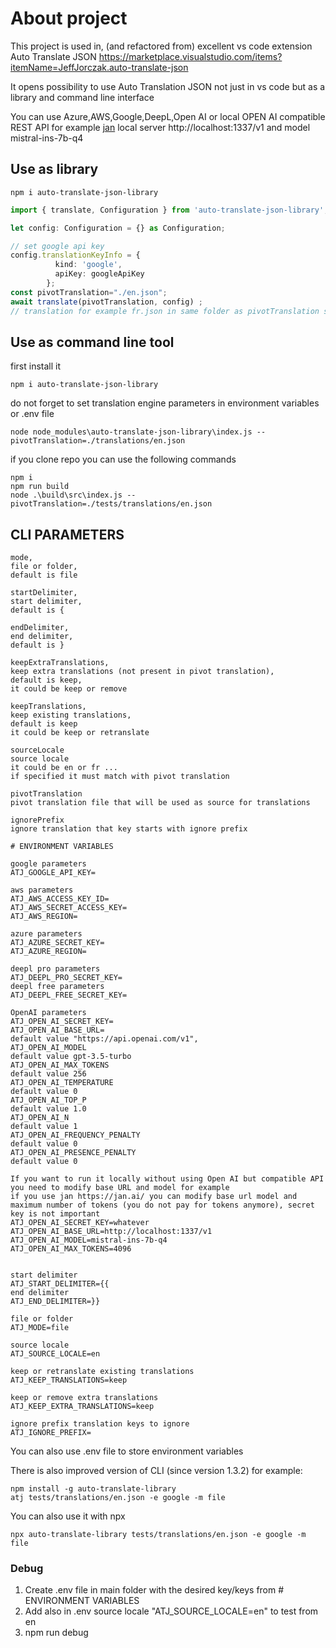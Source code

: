 # About project

This project is used in, (and refactored from) excellent vs code extension
Auto Translate JSON
<https://marketplace.visualstudio.com/items?itemName=JeffJorczak.auto-translate-json>

It opens possibility to use Auto Translation JSON
not just in vs code but as a library and command line interface

You can use Azure,AWS,Google,DeepL,Open AI or
local OPEN AI compatible REST API
for example [jan](https://jan.ai/) local server
http://localhost:1337/v1
and model mistral-ins-7b-q4

## Use as library

```shell
npm i auto-translate-json-library
```

```Typescript
import { translate, Configuration } from 'auto-translate-json-library';

let config: Configuration = {} as Configuration;

// set google api key
config.translationKeyInfo = {
          kind: 'google',
          apiKey: googleApiKey
        };
const pivotTranslation="./en.json";
await translate(pivotTranslation, config) ;
// translation for example fr.json in same folder as pivotTranslation should contain the translations
```

## Use as command line tool

first install it

```shell
npm i auto-translate-json-library
```

do not forget to set translation engine parameters in environment variables or .env file

```shell
node node_modules\auto-translate-json-library\index.js --pivotTranslation=./translations/en.json
```

if you clone repo you can use the following commands

```shell
npm i
npm run build
node .\build\src\index.js --pivotTranslation=./tests/translations/en.json
```

## CLI PARAMETERS

```config
mode,
file or folder,
default is file

startDelimiter,
start delimiter,
default is {

endDelimiter,
end delimiter,
default is }

keepExtraTranslations,
keep extra translations (not present in pivot translation),
default is keep,
it could be keep or remove

keepTranslations,
keep existing translations,
default is keep
it could be keep or retranslate

sourceLocale
source locale
it could be en or fr ...
if specified it must match with pivot translation

pivotTranslation
pivot translation file that will be used as source for translations

ignorePrefix 
ignore translation that key starts with ignore prefix

# ENVIRONMENT VARIABLES

google parameters
ATJ_GOOGLE_API_KEY=

aws parameters
ATJ_AWS_ACCESS_KEY_ID=
ATJ_AWS_SECRET_ACCESS_KEY=
ATJ_AWS_REGION=

azure parameters
ATJ_AZURE_SECRET_KEY=
ATJ_AZURE_REGION=

deepl pro parameters
ATJ_DEEPL_PRO_SECRET_KEY=
deepl free parameters
ATJ_DEEPL_FREE_SECRET_KEY=

OpenAI parameters 
ATJ_OPEN_AI_SECRET_KEY=
ATJ_OPEN_AI_BASE_URL= 
default value "https://api.openai.com/v1",
ATJ_OPEN_AI_MODEL 
default value gpt-3.5-turbo
ATJ_OPEN_AI_MAX_TOKENS 
default value 256
ATJ_OPEN_AI_TEMPERATURE 
default value 0
ATJ_OPEN_AI_TOP_P 
default value 1.0
ATJ_OPEN_AI_N 
default value 1
ATJ_OPEN_AI_FREQUENCY_PENALTY 
default value 0
ATJ_OPEN_AI_PRESENCE_PENALTY 
default value 0

If you want to run it locally without using Open AI but compatible API 
you need to modify base URL and model for example 
if you use jan https://jan.ai/ you can modify base url model and maximum number of tokens (you do not pay for tokens anymore), secret key is not important 
ATJ_OPEN_AI_SECRET_KEY=whatever
ATJ_OPEN_AI_BASE_URL=http://localhost:1337/v1
ATJ_OPEN_AI_MODEL=mistral-ins-7b-q4
ATJ_OPEN_AI_MAX_TOKENS=4096


start delimiter
ATJ_START_DELIMITER={{
end delimiter
ATJ_END_DELIMITER=}}

file or folder
ATJ_MODE=file

source locale
ATJ_SOURCE_LOCALE=en

keep or retranslate existing translations
ATJ_KEEP_TRANSLATIONS=keep

keep or remove extra translations
ATJ_KEEP_EXTRA_TRANSLATIONS=keep

ignore prefix translation keys to ignore
ATJ_IGNORE_PREFIX=
```

You can also use .env file to store environment variables

There is also improved version of CLI (since version 1.3.2) for example:

```shell
npm install -g auto-translate-library
atj tests/translations/en.json -e google -m file
```

You can also use it with npx

```shell
npx auto-translate-library tests/translations/en.json -e google -m file
```

### Debug
 1. Create .env file in main folder with the desired key/keys from # ENVIRONMENT VARIABLES 
 2. Add also in .env  source locale "ATJ_SOURCE_LOCALE=en" to test from en
 3. npm run debug
